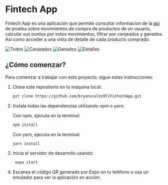 # Fintech App

Fintech App es una aplicación que permite consultar informacion de la [api](https://6222994f666291106a29f999.mockapi.io/api/v1/products) de prueba sobre movimientos de compra de productos de un usuario, calcular sus puntos por estos movimientos, filtrar por canjeados y ganados. Así como acceder a una vista de detalle de cada producto comprado.

![Todos](https://github.com/bryanscalzo97/FintechApp/blob/main/assets/screens/todos.png)
![Canjeados](https://github.com/bryanscalzo97/FintechApp/blob/main/assets/screens/canjeados.png)
![Ganados](https://github.com/bryanscalzo97/FintechApp/blob/main/assets/screens/ganados.png)
![Detalles](https://github.com/bryanscalzo97/FintechApp/blob/main/assets/screens/details.png)


## ¿Cómo comenzar?

Para comenzar a trabajar con este proyecto, sigue estas instrucciones:

1. Clona este repositorio en tu máquina local: 
    ```bash
    git clone https://github.com/bryanscalzo97/FintechApp.git
    ```
2. Instala todas las dependencias utilizando npm o yarn:

     Con npm, ejecuta en la terminal:
     ```bash
     npm install
     ```
     Con yarn, ejecuta en la terminal:
     ```bash
     yarn install
     ```
3. Inicia el servidor de desarrollo usando:
    ```bash
     expo start
     ```
4. Escanea el código QR generado por Expo en tu teléfono o usa un emulador para ver la aplicación en acción.
